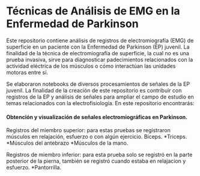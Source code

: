 # Técnicas de Análisis de EMG en la Enfermedad de Parkinson 

Este repositorio contiene análisis de registros de electromiografía (EMG) de superficie en un paciente con la Enfermedad de Parkinson (EP) juvenil. La finalidad de la técnica de electromiografía de superficie, la cual no es una prueba invasiva, sirve para diagnosticar padecimientos relacionados con la actividad eléctrica de los músculos o cómo interactúan las unidades motoras entre sí.

Se elaboraron notebooks de diversos procesamientos de señales de la EP juvenil. La finalidad de la creación de este repositorio es contribuir con registros de la EP y análisis de señales para ampliar el campo de estudio en temas relacionados con la electrofisiología. En este repositorio encontrarás:

#### Obtención y visualización de señales electromiográficas en Parkinson.
Registros del miembro superior: para estas pruebas se registraron músculos en relajación, esfuerzo o con algún ejercicio. 
Bíceps.
  *Triceps.
  *Músculos del antebrazo
  *Músculos de la mano. 

Registros de miembro inferior: para esta prueba solo se registró en la parte posterior de la pierna, también se registró cuando estaba en relajacion y esfuerzo. 
  *Pantorrilla. 

